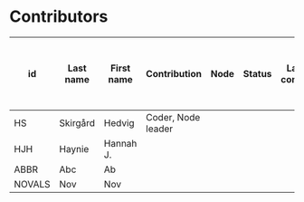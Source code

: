 
# Contributors


id | Last name | First name | Contribution | Node | Status | Language competence | GitHub-username | email | photo | bio | Should be included despite no coding
 ---  |  ---  |  ---  |  ---  |  ---  |  ---  |  ---  |  ---  |  ---  |  ---  |  --- | ---
HS | Skirgård             | Hedvig        |  Coder, Node leader           ||||||<img src="abc">|CV|
HJH| Haynie               | Hannah J.     |                ||||||||
ABBR| Abc               | Ab     |                ||||||||
NOVALS| Nov               | Nov     |                ||||||||
